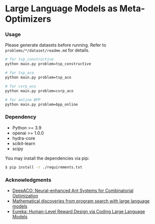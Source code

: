 # Large Language Models as Meta-Optimizers


### Usage

Please generate datasets before running. Refer to `problems/*/dataset/readme.md` for details.


```bash
# for tsp_constructive
python main.py problem=tsp_constructive

# for tsp_aco
python main.py problem=tsp_aco

# for cvrp_aco
python main.py problem=cvrp_aco

# for online BPP
python main.py problem=bpp_online
```


### Dependency

- Python >= 3.9
- openai >= 1.0.0
- hydra-core
- scikit-learn
- scipy

You may install the dependencies via pip:
```bash
$ pip install -r ./requirements.txt
```


### Acknowledgments
- [DeepACO: Neural-enhanced Ant Systems for Combinatorial Optimization](https://github.com/henry-yeh/DeepACO)
- [Mathematical discoveries from program search with large language models](https://github.com/google-deepmind/funsearch)
- [Eureka: Human-Level Reward Design via Coding Large Language Models](https://github.com/eureka-research/Eureka)